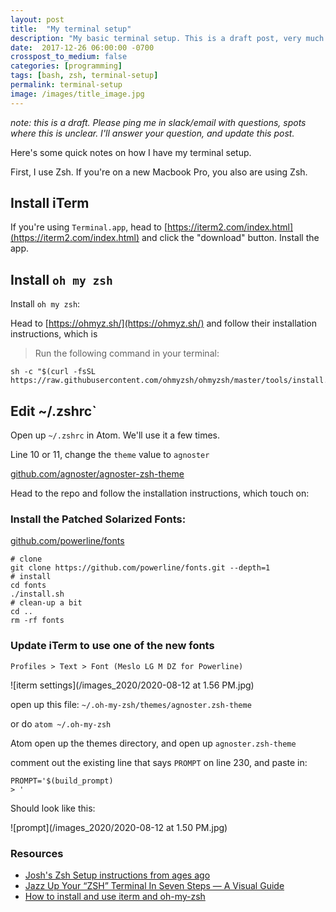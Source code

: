```yaml
---
layout: post
title:  "My terminal setup"
description: "My basic terminal setup. This is a draft post, very much WIP."
date:  2017-12-26 06:00:00 -0700
crosspost_to_medium: false
categories: [programming]
tags: [bash, zsh, terminal-setup]
permalink: terminal-setup
image: /images/title_image.jpg
---
```


_note: this is a draft. Please ping me in slack/email with questions, spots where this is unclear. I'll answer your question, and update this post._

Here's some quick notes on how I have my terminal setup. 

First, I use Zsh. If you're on a new Macbook Pro, you also are using Zsh. 


## Install iTerm

If you're using `Terminal.app`, head to [https://iterm2.com/index.html](https://iterm2.com/index.html) and click the "download" button. Install the app. 

## Install `oh my zsh`

Install `oh my zsh`:

Head to [https://ohmyz.sh/](https://ohmyz.sh/) and follow their installation instructions, which is

> Run the following command in your terminal:

```
sh -c "$(curl -fsSL https://raw.githubusercontent.com/ohmyzsh/ohmyzsh/master/tools/install.sh)"
```

## Edit ~/.zshrc`

Open up `~/.zshrc` in Atom. We'll use it a few times.

Line 10 or 11, change the `theme` value to `agnoster`

[github.com/agnoster/agnoster-zsh-theme](github.com/agnoster/agnoster-zsh-theme)

Head to the repo and follow the installation instructions, which touch on:

### Install the Patched Solarized Fonts:

[github.com/powerline/fonts](github.com/powerline/fonts)

```
# clone
git clone https://github.com/powerline/fonts.git --depth=1
# install
cd fonts
./install.sh
# clean-up a bit
cd ..
rm -rf fonts
```

### Update iTerm to use one of the new fonts

`Profiles > Text > Font (Meslo LG M DZ for Powerline)`

![iterm settings](/images_2020/2020-08-12 at 1.56 PM.jpg)

open up this file: `~/.oh-my-zsh/themes/agnoster.zsh-theme`

or do `atom ~/.oh-my-zsh`

Atom open up the themes directory, and open up `agnoster.zsh-theme`

comment out the existing line that says `PROMPT` on line 230, and paste in:

```
PROMPT='$(build_prompt) 
> '
```

Should look like this:

![prompt](/images_2020/2020-08-12 at 1.50 PM.jpg)

### Resources

- [Josh's Zsh Setup instructions from ages ago](https://gist.github.com/josh-works/22b3cd2f4cc4abc9458f50c4b47565e2)
- [Jazz Up Your “ZSH” Terminal In Seven Steps — A Visual Guide](https://www.freecodecamp.org/news/jazz-up-your-zsh-terminal-in-seven-steps-a-visual-guide-e81a8fd59a38/)
- [How to install and use iterm and oh-my-zsh](https://duskcloudxu.github.io/2020/03/04/How-to-install-and-use-iterm-and-oh-my-zsh/)